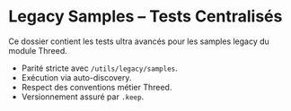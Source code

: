 # Legacy Samples – Tests Centralisés

Ce dossier contient les tests ultra avancés pour les samples legacy du module Threed.
- Parité stricte avec `/utils/legacy/samples`.
- Exécution via auto-discovery.
- Respect des conventions métier Threed.
- Versionnement assuré par `.keep`.
